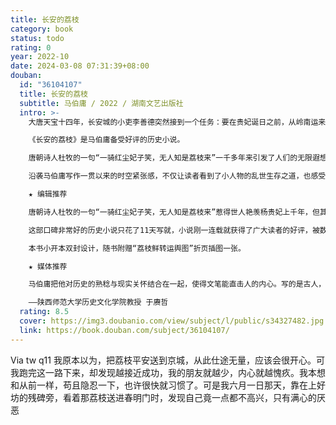 ```yaml
---
title: 长安的荔枝
category: book
status: todo
rating: 0
year: 2022-10
date: 2024-03-08 07:31:39+08:00
douban:
  id: "36104107"
  title: 长安的荔枝
  subtitle: 马伯庸 / 2022 / 湖南文艺出版社
  intro: >-
    大唐天宝十四年，长安城的小吏李善德突然接到一个任务：要在贵妃诞日之前，从岭南运来新鲜荔枝。荔枝“一日色变，两日香变，三日味变”，而岭南距长安五千余里，山水迢迢，这是个不可能完成的任务，可为了家人，李善德决心放手一搏：“就算失败，我也想知道，自己倒在距离终点多远的地方。”

    《长安的荔枝》是马伯庸备受好评的历史小说。

    唐朝诗人杜牧的一句“一骑红尘妃子笑，无人知是荔枝来”一千多年来引发了人们的无限遐想，但鲜荔枝的保鲜时限仅有三天，这场跨越五千余里的传奇转运之旅究竟是如何达成的，谁让杨贵妃在长安吃到了来自岭南的鲜荔枝？作者马伯庸就此展开了一场脑洞非常大的想象。

    沿袭马伯庸写作一贯以来的时空紧张感，不仅让读者看到了小人物的乱世生存之道，也感受到了事在人为的热血奋斗。随书附赠“荔枝鲜转运舆图”。

    ★ 编辑推荐

    唐朝诗人杜牧的一句“一骑红尘妃子笑，无人知是荔枝来”惹得世人艳羡杨贵妃上千年，但其中的荔枝是如何从五千余里外的岭南运送到长安城的，却鲜有史书详细记载，脑洞大开的马伯庸以此为蓝本构建了一个大唐社畜李善德拼尽全力做项目的故事，虽是历史小说，读者却能从中看到自己的生活影子，大城市买房落脚、职场情商博弈、不得已的违规逾矩等，小人物的挣扎是那么相似。一项将鲜荔枝运逾千里之距的艰难差事，以微观人事折射大唐宏观社会。

    这部口碑非常好的历史小说只花了11天写就，小说刚一连载就获得了广大读者的好评，被数万人点评为神作，推荐值高达96%。微博、抖音、小红书和今日头条，海量读者自发评论和衍生二创。

    本书小开本双封设计，随书附赠“荔枝鲜转运舆图”折页插图一张。

    ★ 媒体推荐

    马伯庸把他对历史的熟稔与现实关怀结合在一起，使得文笔能直击人的内心。写的是古人，却经常让我们看到自己。这部《长安的荔枝》就是如此。

    ——陕西师范大学历史文化学院教授 于赓哲
  rating: 8.5
  cover: https://img3.doubanio.com/view/subject/l/public/s34327482.jpg
  link: https://book.douban.com/subject/36104107/
---
```


Via tw q11 我原本以为，把荔枝平安送到京城，从此仕途无量，应该会很开心。可我跑完这一路下来，却发现越接近成功，我的朋友就越少，内心就越愧疚。我本想和从前一样，苟且隐忍一下，也许很快就习惯了。可是我六月一日那天，靠在上好坊的残碑旁，看着那荔枝送进春明门时，发现自己竟一点都不高兴，只有满心的厌恶
